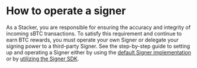 # How to operate a signer

As a Stacker, you are responsible for ensuring the accuracy and integrity of incoming sBTC transactions. To satisfy this requirement and continue to earn BTC rewards, you must operate your own Signer or delegate your signing power to a third-party Signer. See the step-by-step guide to setting up and operating a Signer either by using the [default Signer implementation](./nakamoto-signer-developer-guide.md) or by [utilizing the Signer SDK](./nakamoto-signer-developer-guide.md#custom-signer-implementation).
